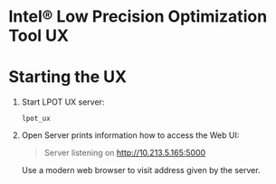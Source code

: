 Intel® Low Precision Optimization Tool UX
=========================================

# Starting the UX
1. Start LPOT UX server:
   ```shell
   lpot_ux
   ```
1. Open
   Server prints information how to access the Web UI:
   > Server listening on http://10.213.5.165:5000

   Use a modern web browser to visit address given by the server.
